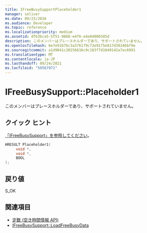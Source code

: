 ```yaml
---
title: IFreeBusySupportPlaceholder1
manager: soliver
ms.date: 09/23/2016
ms.audience: Developer
ms.topic: reference
ms.localizationpriority: medium
ms.assetid: dfb3bca5-5f51-9868-e4f6-e4a94006585d
description: このメンバーはプレースホルダーであり、サポートされていません。
ms.openlocfilehash: 6e7e91b7bc3a376179c73e9175e817d38246bf9e
ms.sourcegitcommit: a1d9041c20256616c9c183f7d1049142a7ac6991
ms.translationtype: MT
ms.contentlocale: ja-JP
ms.lasthandoff: 09/24/2021
ms.locfileid: "59567971"
---
```

# <a name="ifreebusysupportplaceholder1"></a>IFreeBusySupport::Placeholder1

このメンバーはプレースホルダーであり、サポートされていません。
  
## <a name="quick-info"></a>クイック ヒント

[「IFreeBusySupport」を参照してください](ifreebusysupport.md)。
  
```cpp
HRESULT Placeholder1( 
     void *,  
     void *, 
     BOOL  
);

```

## <a name="return-values"></a>戻り値

S_OK
  
## <a name="see-also"></a>関連項目

- [定数 (空き時間情報 API)](constants-free-busy-api.md)
- [IFreeBusySupport::LoadFreeBusyData](ifreebusysupport-loadfreebusydata.md)

